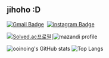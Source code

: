 ## jihoho :D

[![Gmail Badge](https://img.shields.io/badge/ooinoing@gmail.com-D14836?style=flat-false&logo=Gmail&logoColor=white)](mailto:ooinoing@gmail.com)&nbsp;
[![instagram Badge](https://img.shields.io/badge/@jjiiiho-E4405F?style=flat-false&logo=Instagram&logoColor=white)](https://www.instagram.com/jjiiiho/)

[![Solved.ac프로필](http://mazassumnida.wtf/api/generate_badge?boj=ooinoing)](https://solved.ac/ooinoing)[![mazandi profile](http://mazandi.herokuapp.com/api?handle=ooinoing&theme=warm)

![ooinoing's GitHub stats](https://github-readme-stats.vercel.app/api?username=ooinoing&show_icons=true)
![Top Langs](https://github-readme-stats.vercel.app/api/top-langs/?username=ooinoing)

